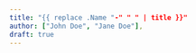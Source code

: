 ```yaml
---
title: "{{ replace .Name "-" " " | title }}"
author: ["John Doe", "Jane Doe"],
draft: true
---
```


